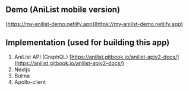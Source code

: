 ## Demo (AniList mobile version)
[https://my-anilist-demo.netlify.app](https://my-anilist-demo.netlify.app)


## Implementation (used for building this app)
1. AniList API (GraphQL)  [https://anilist.gitbook.io/anilist-apiv2-docs/](https://anilist.gitbook.io/anilist-apiv2-docs/)
2. Nextjs
3. Bulma
4. Apollo-client
